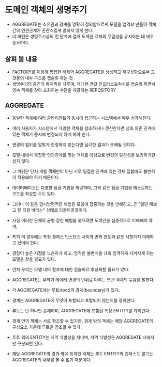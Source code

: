 # 도메인 객체의 생명주기

- AGGREGATE는 소유권과 경계를 명확히 정의함으로써 모델을 엄격학 만들어 객체 간의 연관관계가 혼란스럽게 얽히지 않게 한다.
- 이 패턴은 생명주기상의 전 단계에 걸쳐 도메인 객체의 무결성을 유지하는 데 매우 중요하다.

## 살펴 볼 내용
- FACTORY를 이용해 복잡한 객체와 AGGREGATE을 생성하고 재구성함으로써 그것들의 내부 구조를 캡슐화 하는 것
- 생명주기의 중간과 마지막을 다루며, 거대한 관련 인프라스트럭처를 캡슐화 하면서 영속 객체를 찾아 조회하는 수단을 제공하는 REPOSITORY

## AGGREGATE
- 동일한 객체에 여러 클라이언트가 동시에 접근하는 시스템에서 매우 심각해진다.
- 여러 사용자가 시스템에서 다양한 객체를 참조하거나 갱신한다면 상호 의존 관계에 있는 객체가 동시에 변경되지 않게 해야 한다.
- 변경의 범위를 알맞게 한정하지 않는다면 심각한 결과가 초래될 것이다.


- 모델 내에서 복잡한 연관관계를 맺는 객체를 대상으로 변경의 일관성을 보장하기란 쉽지 않다.
- 그 까닭은 단지 개별 객체만이 아닌 서로 밀접한 관계에 있는 객체 집합에도 불변식이 적용돼야 하기 때문이다.


- 데이터베이스는 다양한 잠금 기법을 제공하며, 그와 같은 잠금 기법을 테스트하는 코드를 작성할 수도 있다.
- 그러나 이 같은 임시방편적인 해법은 모델에 집중하는 것을 방해하고, 곧 "일단 해보고 잘 되길 바라는" 상태로 되돌아갈것이다.
- 사실 이러한 문제의 균형 잡힌 해법을 찾으려면 도메인을 심층적으로 이해해야 하며,
- 특히 이 경우에는 특정 클래스 인스턴스 사이의 변화 빈도와 같은 사항까지 이해하고 있어야 한다.
- 경합이 높은 지점을 느슨하게 하고, 엄격한 불변식을 더욱 엄격하게 지켜지게 하는 모델을 찾을 필요가 있다.


- 먼저 우리는 모델 내의 참조에 대한 캡슐화르 추상화할 필요가 있다.
- AGGREGATE는 우리가 데이터 변경의 단위로 다루는 연관 객체의 묶음을 말한다.
- 각 AGGREGATE에는 루트(root)와 경계(boundary)가 있다.
- 경계는 AGGREGATE에 무엇이 포함되고 포함되지 않는지를 정의한다.
- 루트는 단 하나만 존재하며, AGGREGATE에 포함된 특정 ENTITY를 가리킨다.
- 경계 안의 객체는 서로 참조할 수 있지만, 경계 밖의 객체는 해당 AGGREGATE의 구성요소 가운데 루트만 참조할 수 있다.
- 루트 외의 ENTITY는 지역 식별성을 지니며, 지역 식별성은 AGGREGATE 내에서만 구분되면 된다.
- 해당 AGGREGATE의 경계 밖에 위치한 객체는 루트 ENTITY의 컨텍스트 말고는 AGGREGATE의 내부를 볼 수 없기 때문이다.